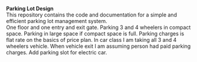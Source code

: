 **Parking Lot Design**
<br>
This repository contains the code and documentation for a simple and efficient parking lot management system.
<br>
One floor and one entry and exit gate.
Parking 3 and 4 wheelers in compact space.
Parking in large space if compact space is full.
Parking charges is flat rate on the basics of price plan.
In car class I am taking all 3 and 4 wheelers vehicle.
When vehicle exit I am assuming person had paid parking charges.
Add parking slot for electric car.
